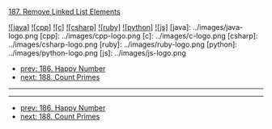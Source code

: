 [187. Remove Linked List Elements](https://leetcode.com/problems/remove-linked-list-elements/)

[![java]](../java/187-remove-linked-list-elements.md)
[![cpp]](../cpp/187-remove-linked-list-elements.md)
[![c]](../c/187-remove-linked-list-elements.md)
[![csharp]](../csharp/187-remove-linked-list-elements.md)
[![ruby]](../ruby/187-remove-linked-list-elements.md)
[![python]](../python/187-remove-linked-list-elements.md)
[![js]](../js/187-remove-linked-list-elements.md)
[java]: ../images/java-logo.png
[cpp]: ../images/cpp-logo.png
[c]: ../images/c-logo.png
[csharp]: ../images/csharp-logo.png
[ruby]: ../images/ruby-logo.png
[python]: ../images/python-logo.png
[js]: ../images/js-logo.png

- [prev: 186. Happy Number](186-happy-number.md)
- [next: 188. Count Primes](188-count-primes.md)

---


---

- [prev: 186. Happy Number](186-happy-number.md)
- [next: 188. Count Primes](188-count-primes.md)
